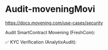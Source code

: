 # Audit-moveningMovi


https://docs.movening.com/use-cases/security


Audit SmartContract Movening (FreshCoin):




✅ KYC Verification (AnalytixAudit):
